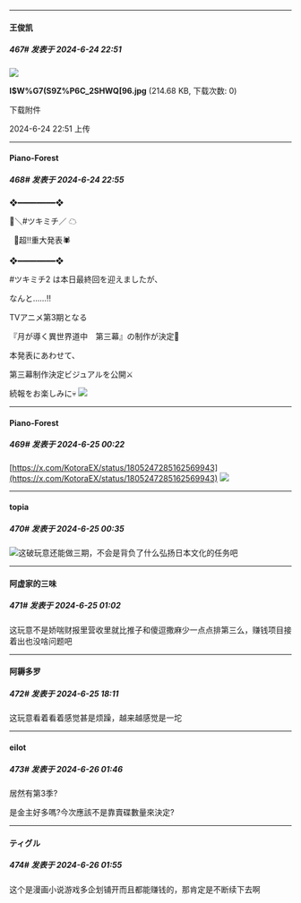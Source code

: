﻿
*****

####  王俊凯  
##### 467#       发表于 2024-6-24 22:51

<img src="https://img.saraba1st.com/forum/202406/24/225144zhhhm0cmp3besvgg.jpg" referrerpolicy="no-referrer">

<strong>I$W%G7(S9Z%P6C_2SHWQ[96.jpg</strong> (214.68 KB, 下载次数: 0)

下载附件

2024-6-24 22:51 上传

*****

####  Piano-Forest  
##### 468#       发表于 2024-6-24 22:55

❖━━━━━━━━❖

🌙＼#ツキミチ／ ☁

  🐲超‼重大発表🕷

❖━━━━━━━━❖

#ツキミチ2 は本日最終回を迎えましたが、

なんと……‼

TVアニメ第3期となる

『月が導く異世界道中　第三幕』の制作が決定🎉

本発表にあわせて、

第三幕制作決定ビジュアルを公開⚔

続報をお楽しみに💀
<img src="https://p.sda1.dev/18/fcf75ca84454714de154eb985fb95348/20240624_225412.jpg" referrerpolicy="no-referrer">


*****

####  Piano-Forest  
##### 469#       发表于 2024-6-25 00:22

[https://x.com/KotoraEX/status/1805247285162569943](https://x.com/KotoraEX/status/1805247285162569943)
<img src="https://p.sda1.dev/18/475bf85e5bada71c70552038296dc033/20240625_002137.jpg" referrerpolicy="no-referrer">


*****

####  topia  
##### 470#       发表于 2024-6-25 00:35

<img src="https://static.saraba1st.com/image/smiley/face2017/001.png" referrerpolicy="no-referrer">这破玩意还能做三期，不会是背负了什么弘扬日本文化的任务吧


*****

####  阿虚家的三味  
##### 471#       发表于 2024-6-25 01:02

这玩意不是娇喘财报里营收里就比推子和傻逗撒麻少一点点排第三么，赚钱项目接着出也没啥问题吧


*****

####  阿耨多罗  
##### 472#       发表于 2024-6-25 18:11

这玩意看着看着感觉甚是烦躁，越来越感觉是一坨


*****

####  eilot  
##### 473#       发表于 2024-6-26 01:46

居然有第3季?

是金主好多嗎?今次應該不是靠賣碟數量來決定?


*****

####  ティグル  
##### 474#       发表于 2024-6-26 01:55

这个是漫画小说游戏多企划铺开而且都能赚钱的，那肯定是不断续下去啊

